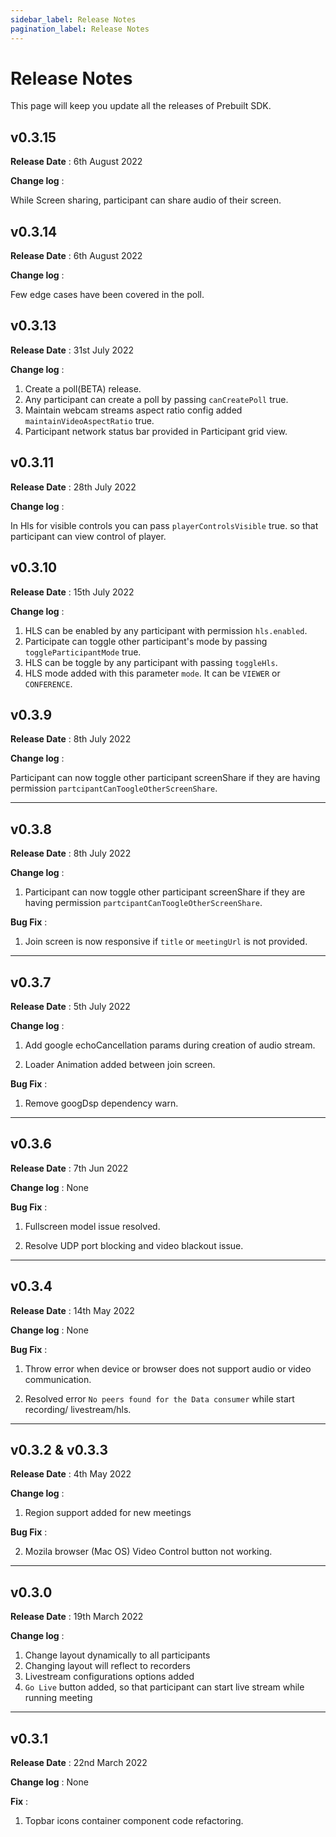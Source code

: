 ```yaml
---
sidebar_label: Release Notes
pagination_label: Release Notes
---
```


# Release Notes

This page will keep you update all the releases of Prebuilt SDK.

## v0.3.15

**Release Date** : 6th August 2022

**Change log** :

While Screen sharing, participant can share audio of their screen.

## v0.3.14

**Release Date** : 6th August 2022

**Change log** :

Few edge cases have been covered in the poll.

## v0.3.13

**Release Date** : 31st July 2022

**Change log** :

1. Create a poll(BETA) release.
2. Any participant can create a poll by passing `canCreatePoll` true.
3. Maintain webcam streams aspect ratio config added `maintainVideoAspectRatio` true.
4. Participant network status bar provided in Participant grid view.

## v0.3.11

**Release Date** : 28th July 2022

**Change log** :

In Hls for visible controls you can pass `playerControlsVisible` true. so that participant can view control of player.

## v0.3.10

**Release Date** : 15th July 2022

**Change log** :

1. HLS can be enabled by any participant with permission `hls.enabled`.
2. Participate can toggle other participant's mode by passing `toggleParticipantMode` true.
3. HLS can be toggle by any participant with passing `toggleHls`.
4. HLS mode added with this parameter `mode`. It can be `VIEWER` or `CONFERENCE`.

## v0.3.9

**Release Date** : 8th July 2022

**Change log** :

Participant can now toggle other participant screenShare if they are having permission `partcipantCanToogleOtherScreenShare`.

---

## v0.3.8

**Release Date** : 8th July 2022

**Change log** :

1. Participant can now toggle other participant screenShare if they are having permission `partcipantCanToogleOtherScreenShare`.

**Bug Fix** :

1. Join screen is now responsive if `title` or `meetingUrl` is not provided.

---

## v0.3.7

**Release Date** : 5th July 2022

**Change log** :

1. Add google echoCancellation params during creation of audio stream.

2. Loader Animation added between join screen.

**Bug Fix** :

1. Remove googDsp dependency warn.

---

## v0.3.6

**Release Date** : 7th Jun 2022

**Change log** : None

**Bug Fix** :

1. Fullscreen model issue resolved.

2. Resolve UDP port blocking and video blackout issue.

---

## v0.3.4

**Release Date** : 14th May 2022

**Change log** : None

**Bug Fix** :

1. Throw error when device or browser does not support audio or video communication.

2. Resolved error `No peers found for the Data consumer` while start recording/ livestream/hls.

---

## v0.3.2 & v0.3.3

**Release Date** : 4th May 2022

**Change log** :

1. Region support added for new meetings

**Bug Fix** :

2. Mozila browser (Mac OS) Video Control button not working.

---

## v0.3.0

**Release Date** : 19th March 2022

**Change log** :

1. Change layout dynamically to all participants
2. Changing layout will reflect to recorders
3. Livestream configurations options added
4. `Go Live` button added, so that participant can start live stream while running meeting

---

## v0.3.1

**Release Date** : 22nd March 2022

**Change log** : None

**Fix** :

1. Topbar icons container component code refactoring.
